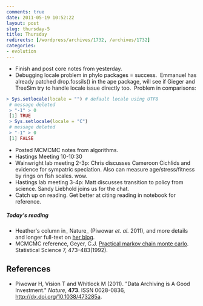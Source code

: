 ```yaml
---
comments: true
date: 2011-05-19 10:52:22
layout: post
slug: thursday-5
title: Thursday
redirects: [/wordpress/archives/1732, /archives/1732]
categories:
- evolution
---
```



	
* Finish and post core notes from yesterday.
* Debugging locale problem in phylo packages = success.  Emmanuel has already patched drop.fossils() in the ape package, will see if Gieger and TreeSim try to handle locale issue directly too.  Problem in comparisons:

```r
> Sys.setlocale(locale = "") # default locale using UTF8
 # message deleted
 > "-1" > 0
 [1] TRUE
 > Sys.setlocale(locale = "C")
 # message deleted
 > "-1" > 0
 [1] FALSE
```

  * Posted MCMCMC notes from algorithms.
  * Hastings Meeting 10-10:30
  * Wainwright lab meeting 2-3p: Chris discusses Cameroon Cichlids and evidence for sympatric speciation.  Also can measure age/stress/fitness by rings on fish scales.  wow.
  * Hastings lab meeting 3-4p: Matt discusses transition to policy from science.  Sandy Liebhold joins us for the chat.
  * Catch up on reading. Get better at citing reading in notebook for reference.


##### Today's reading
	
  * Heather's column in_ Nature_ (Piwowar _et. al._ 2011), and more details and longer full-text on [her blog](http://researchremix.wordpress.com/2011/05/19/nature-letter/).
  * MCMCMC reference, Geyer, C.J. [Practical markov chain monte carlo](http://www.jstor.org/stable/2246094). Statistical Science 7, 473–483(1992). 

## References
- Piwowar H, Vision T and Whitlock M (2011).
"Data Archiving is A Good Investment."
*Nature*, **473**.
ISSN 0028-0836, <a href="http://dx.doi.org/10.1038/473285a">http://dx.doi.org/10.1038/473285a</a>.
